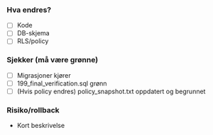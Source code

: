 ### Hva endres?
- [ ] Kode
- [ ] DB-skjema
- [ ] RLS/policy

### Sjekker (må være grønne)
- [ ] Migrasjoner kjører
- [ ] 199_final_verification.sql grønn
- [ ] (Hvis policy endres) policy_snapshot.txt oppdatert og begrunnet

### Risiko/rollback
- Kort beskrivelse


